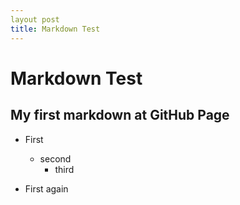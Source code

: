```yaml
--- 
layout post
title: Markdown Test
---
```


# Markdown Test
## My first markdown at GitHub Page

- First
  - second
    - third

- First again